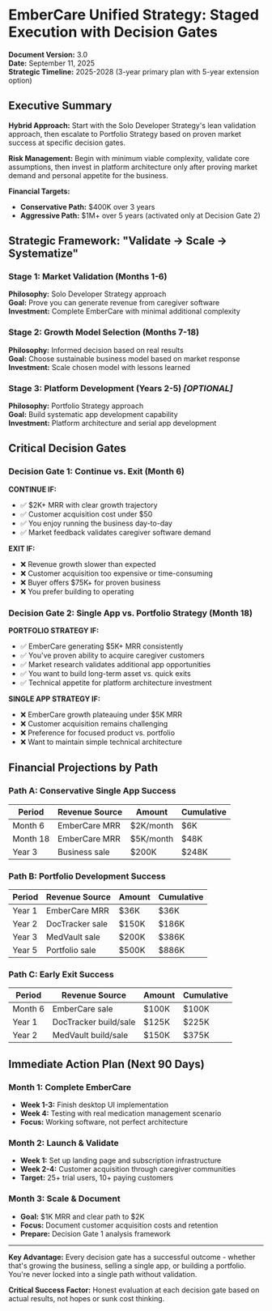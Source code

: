 # EmberCare Unified Strategy: Staged Execution with Decision Gates

**Document Version:** 3.0  
**Date:** September 11, 2025  
**Strategic Timeline:** 2025-2028 (3-year primary plan with 5-year extension option)

## Executive Summary

**Hybrid Approach:** Start with the Solo Developer Strategy's lean validation approach, then escalate to Portfolio Strategy based on proven market success at specific decision gates.

**Risk Management:** Begin with minimum viable complexity, validate core assumptions, then invest in platform architecture only after proving market demand and personal appetite for the business.

**Financial Targets:**
- **Conservative Path:** $400K over 3 years
- **Aggressive Path:** $1M+ over 5 years (activated only at Decision Gate 2)

## Strategic Framework: "Validate → Scale → Systematize"

### Stage 1: Market Validation (Months 1-6)
**Philosophy:** Solo Developer Strategy approach  
**Goal:** Prove you can generate revenue from caregiver software  
**Investment:** Complete EmberCare with minimal additional complexity

### Stage 2: Growth Model Selection (Months 7-18)  
**Philosophy:** Informed decision based on real results  
**Goal:** Choose sustainable business model based on market response  
**Investment:** Scale chosen model with lessons learned

### Stage 3: Platform Development (Years 2-5) *[OPTIONAL]*
**Philosophy:** Portfolio Strategy approach  
**Goal:** Build systematic app development capability  
**Investment:** Platform architecture and serial app development

## Critical Decision Gates

### Decision Gate 1: Continue vs. Exit (Month 6)

**CONTINUE IF:**
- ✅ $2K+ MRR with clear growth trajectory  
- ✅ Customer acquisition cost under $50  
- ✅ You enjoy running the business day-to-day  
- ✅ Market feedback validates caregiver software demand

**EXIT IF:**
- ❌ Revenue growth slower than expected  
- ❌ Customer acquisition too expensive or time-consuming  
- ❌ Buyer offers $75K+ for proven business  
- ❌ You prefer building to operating

### Decision Gate 2: Single App vs. Portfolio Strategy (Month 18)

**PORTFOLIO STRATEGY IF:**
- ✅ EmberCare generating $5K+ MRR consistently  
- ✅ You've proven ability to acquire caregiver customers  
- ✅ Market research validates additional app opportunities  
- ✅ You want to build long-term asset vs. quick exits  
- ✅ Technical appetite for platform architecture investment

**SINGLE APP STRATEGY IF:**
- ❌ EmberCare growth plateauing under $5K MRR  
- ❌ Customer acquisition remains challenging  
- ❌ Preference for focused product vs. portfolio  
- ❌ Want to maintain simple technical architecture

## Financial Projections by Path

### Path A: Conservative Single App Success
| Period | Revenue Source | Amount | Cumulative |
|--------|---------------|---------|------------|
| Month 6 | EmberCare MRR | $2K/month | $6K |
| Month 18 | EmberCare MRR | $5K/month | $48K |
| Year 3 | Business sale | $200K | $248K |

### Path B: Portfolio Development Success
| Period | Revenue Source | Amount | Cumulative |
|--------|---------------|---------|------------|
| Year 1 | EmberCare MRR | $36K | $36K |
| Year 2 | DocTracker sale | $150K | $186K |
| Year 3 | MedVault sale | $200K | $386K |
| Year 5 | Portfolio sale | $500K | $886K |

### Path C: Early Exit Success
| Period | Revenue Source | Amount | Cumulative |
|--------|---------------|---------|------------|
| Month 6 | EmberCare sale | $100K | $100K |
| Year 1 | DocTracker build/sale | $125K | $225K |
| Year 2 | MedVault build/sale | $150K | $375K |

## Immediate Action Plan (Next 90 Days)

### Month 1: Complete EmberCare
- **Week 1-3:** Finish desktop UI implementation
- **Week 4:** Testing with real medication management scenario
- **Focus:** Working software, not perfect architecture

### Month 2: Launch & Validate
- **Week 1:** Set up landing page and subscription infrastructure
- **Week 2-4:** Customer acquisition through caregiver communities
- **Target:** 25+ trial users, 10+ paying customers

### Month 3: Scale & Document
- **Goal:** $1K MRR and clear path to $2K
- **Focus:** Document customer acquisition costs and retention
- **Prepare:** Decision Gate 1 analysis framework

---

**Key Advantage:** Every decision gate has a successful outcome - whether that's growing the business, selling a single app, or building a portfolio. You're never locked into a single path without validation.

**Critical Success Factor:** Honest evaluation at each decision gate based on actual results, not hopes or sunk cost thinking.